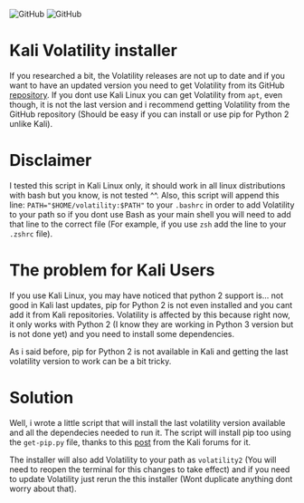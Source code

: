 <img alt="GitHub" src="https://img.shields.io/badge/version-v1.0-blue"> <img alt="GitHub" src="https://img.shields.io/github/license/anthares101/kali_volatility_installer">

# Kali Volatility installer

If you researched a bit, the Volatility releases are not up to date and if you want to have an updated version you need to get Volatility from its GitHub 
[repository](https://github.com/volatilityfoundation/volatility). If you dont use Kali Linux you can get Volatility from `apt`, even though, it is not the last version and i recommend getting Volatility from the GitHub repository (Should be easy if you can install or use pip for Python 2 unlike Kali).

# Disclaimer

I tested this script in Kali Linux only, it should work in all linux distributions with bash but you know, is not tested ^^. Also, this script will append this line:
`PATH="$HOME/volatility:$PATH"` to your `.bashrc` in order to add Volatility to your path so if you dont use Bash as your main shell you will need to add that line to the
correct file (For example, if you use `zsh` add the line to your `.zshrc` file).

# The problem for Kali Users

If you use Kali Linux, you may have noticed that python 2 support is... not good in Kali last updates, pip for Python 2 is not even installed and you cant add it from Kali 
repositories. Volatility is affected by this because right now, it only works with Python 2 (I know they are working in Python 3 version but is not done yet) and you need to 
install some dependencies.

As i said before, pip for Python 2 is not available in Kali and getting the last volatility version to work can be a bit tricky.

# Solution

Well, i wrote a little script that will install the last volatility version available and all the dependecies needed to run it. The script will install pip too using the 
`get-pip.py` file, thanks to this [post](https://forums.kali.org/showthread.php?48570-New-Kali-build-cannot-install-pip-for-python2-7) from the Kali forums for it.

The installer will also add Volatility to your path as `volatility2` (You will need to reopen the terminal for this changes to take effect) and if you need to update 
Volatility just rerun the this installer (Wont duplicate anything dont worry about that).
